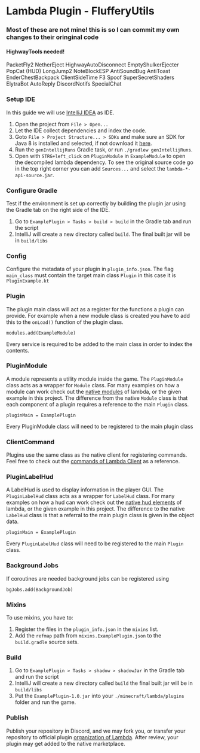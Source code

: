 # Lambda Plugin - FlufferyUtils
### Most of these are not mine! this is so I can commit my own changes to their oringinal code
#### HighwayTools needed!

PacketFly2
NetherEject
HighwayAutoDisconnect
EmptyShulkerEjecter
PopCat (HUD)
LongJump2
NoteBlockESP
AntiSoundBug
AntiToast
EnderChestBackpack
ClientSideTime
F3 Spoof
SuperSecretShaders
ElytraBot
AutoReply
DiscordNotifs
SpecialChat

### Setup IDE

In this guide we will use [IntelliJ IDEA](https://www.jetbrains.com/idea/) as IDE.
1. Open the project from `File > Open...`
2. Let the IDE collect dependencies and index the code.
3. Goto `File > Project Structure... > SDKs` and make sure an SDK for Java 8 is installed and selected, if not download
   it [here](https://adoptopenjdk.net/index.html?variant=openjdk8&jvmVariant=hotspot).
4. Run the `genIntellijRuns` Gradle task, or run `./gradlew genIntellijRuns`.
5. Open with `STRG+left_click` on `PluginModule` in `ExampleModule` to open the decompiled lambda dependency. To see the original source code go in the top right corner you can add `Sources...` and select the `lambda-*-api-source.jar`.

### Configure Gradle

Test if the environment is set up correctly by building the plugin jar using the Gradle tab on the right side of the IDE.
1. Go to `ExamplePlugin > Tasks > build > build` in the Gradle tab and run the script
2. IntelliJ will create a new directory called `build`. The final built jar will be in `build/libs`

### Config

Configure the metadata of your plugin in `plugin_info.json`.
The flag `main_class` must contain the target main class `Plugin` in this case it is `PluginExample.kt`

### Plugin

The plugin main class will act as a register for the functions a plugin can provide.
For example when a new module class is created you have to add this to the `onLoad()` function of the plugin class.
```
modules.add(ExampleModule)
```
Every service is required to be added to the main class in order to index the contents.

### PluginModule

A module represents a utility module inside the game.
The `PluginModule` class acts as a wrapper for `Module` class. For many examples on how a module can work check out the [native modules](https://github.com/lambda-client/lambda/tree/master/src/main/kotlin/com/lambda/client/module/modules) of lambda, or the given example in this project.
The difference from the native `Module` class is that each component of a plugin requires a reference to the main `Plugin` class.
```
pluginMain = ExamplePlugin
```
Every PluginModule class will need to be registered to the main plugin class

### ClientCommand

Plugins use the same class as the native client for registering commands. Feel free to check out the [commands of Lambda Client](https://github.com/lambda-client/lambda/tree/master/src/main/kotlin/com/lambda/client/command/commands) as a reference. 

### PluginLabelHud

A LabelHud is used to display information in the player GUI.
The `PluginLabelHud` class acts as a wrapper for `LabelHud` class. For many examples on how a hud can work check out the [native hud elements](https://github.com/lambda-client/lambda/tree/master/src/main/kotlin/com/lambda/client/gui/hudgui/elements) of lambda, or the given example in this project.
The difference to the native `LabelHud` class is that a referral to the main plugin class is given in the object data.
```
pluginMain = ExamplePlugin
```
Every `PluginLabelHud` class will need to be registered to the main `Plugin` class.

### Background Jobs

If coroutines are needed background jobs can be registered using
```
bgJobs.add(BackgroundJob)
```

### Mixins

To use mixins, you have to:
1. Register the files in the `plugin_info.json` in the `mixins` list.
2. Add the `refmap` path from `mixins.ExamplePlugin.json` to the `build.gradle` source sets.

### Build

1. Go to `ExamplePlugin > Tasks > shadow > shadowJar` in the Gradle tab and run the script
2. IntelliJ will create a new directory called `build` the final built jar will be in `build/libs`
3. Put the `ExamplePlugin-1.0.jar` into your `./minecraft/lambda/plugins` folder and run the game.

### Publish

Publish your repository in Discord, and we may fork you, or transfer your repository to official
plugin [organization of Lambda](https://github.com/lambda-plugins/). After review, your plugin may get added to the native
marketplace.
